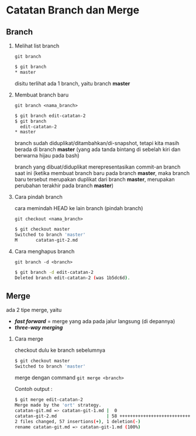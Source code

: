 # Catatan Branch dan Merge

## Branch

1. Melihat list branch

    `git branch`

    ```bash
    $ git branch
    * master
    ```

    disitu terlihat ada 1 branch, yaitu branch **master**

2. Membuat branch baru

    `git branch <nama_branch>`

    ```bash
    $ git branch edit-catatan-2
    $ git branch
      edit-catatan-2
    * master
    ```

    branch sudah diduplikat/ditambahkan/di-snapshot, tetapi kita masih berada di branch **master** (yang ada tanda bintang di sebelah kiri dan berwarna hijau pada bash)

    branch yang dibuat/diduplikat merepresentasikan commit-an branch saat ini (ketika membuat branch baru pada branch **master**, maka branch baru tersebut merupakan duplikat dari branch **master**, merupakan perubahan terakhir pada branch **master**)

3. Cara pindah branch

    cara memindah HEAD ke lain branch (pindah branch)

    `git checkout <nama_branch>`

    ```bash
    $ git checkout master
    Switched to branch 'master'
    M       catatan-git-2.md
    ```

4. Cara menghapus branch

    `git branch -d <branch>`

    ```bash
    $ git branch -d edit-catatan-2
    Deleted branch edit-catatan-2 (was 1b5dc6d).
    ```

## Merge

ada 2 tipe merge, yaitu

- ***fast forward*** = merge yang ada pada jalur langsung (di depannya)
- ***three-way merging***

1. Cara merge

    checkout dulu ke branch sebelumnya

    ```bash
    $ git checkout master
    Switched to branch 'master'
    ```

    merge dengan command `git merge <branch>`

    Contoh output :

    ```bash
    $ git merge edit-catatan-2
    Merge made by the 'ort' strategy.
    catatan-git.md => catatan-git-1.md |  0
    catatan-git-2.md                   | 58 +++++++++++++++++++++++++++++++++++++-
    2 files changed, 57 insertions(+), 1 deletion(-)
    rename catatan-git.md => catatan-git-1.md (100%)
    ```
